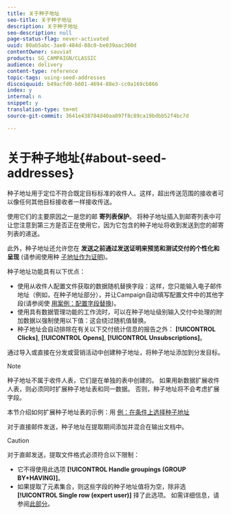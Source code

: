```yaml
---
title: 关于种子地址
seo-title: 关于种子地址
description: 关于种子地址
seo-description: null
page-status-flag: never-activated
uuid: 80ab5abc-3ae0-484d-88c0-be039aac360d
contentOwner: sauviat
products: SG_CAMPAIGN/CLASSIC
audience: delivery
content-type: reference
topic-tags: using-seed-addresses
discoiquuid: b49acfd0-b601-4694-88e3-cc0a169cb866
index: y
internal: n
snippet: y
translation-type: tm+mt
source-git-commit: 3641e438784d40aa097f8c89ca19bdbb52f4bc7d

---
```



# 关于种子地址{#about-seed-addresses}

种子地址用于定位不符合既定目标标准的收件人。这样，超出传送范围的接收者可以像任何其他目标接收者一样接收传送。

使用它们的主要原因之一是您的邮 **寄列表保护**。 将种子地址插入到邮寄列表中可让您注意到第三方是否正在使用它，因为它包含的种子地址将收到发送到您的邮寄列表的递送。

此外，种子地址还允许您在 **发送之前通过发送证明来预览和测试交付的个性化和呈现** (请参阅使用种 [子地址作为证明](../../delivery/using/steps-defining-the-target-population.md#using-seed-addresses-as-proof))。

种子地址功能具有以下优点：

* 使用从收件人配置文件获取的数据随机替换字段：这样，您只能输入电子邮件地址（例如，在种子地址部分），并让Campaign自动填写配置文件中的其他字段(请参阅使 [用案例：配置字段替换](../../delivery/using/use-case--configuring-the-field-substitution.md))。
* 使用具有数据管理功能的工作流时，可以在种子地址级别输入交付中处理的附加数据以强制使用以下值：这会绕过随机值替换。
* 种子地址会自动排除在有关以下交付统计信息的报告之外： **[!UICONTROL Clicks]**, **[!UICONTROL Opens]**, **[!UICONTROL Unsubscriptions]**。

通过导入或直接在分发或营销活动中创建种子地址，将种子地址添加到分发目标。

>[!NOTE]
>
>种子地址不属于收件人表，它们是在单独的表中创建的。 如果用新数据扩展收件人表，则必须同时扩展种子地址表和同一数据。 否则，种子地址将不会考虑扩展字段。
>
>本节介绍如何扩展种子地址表的示例：用 [例：在条件上选择种子地址](../../delivery/using/use-case--selecting-seed-addresses-on-criteria.md)

对于直接邮件发送，种子地址在提取期间添加并混合在输出文档中。

>[!CAUTION]
>
>对于直邮发送，提取文件格式必须符合以下限制：
>
>* 它不得使用此选项 **[!UICONTROL Handle groupings (GROUP BY+HAVING)]**。
>* 如果提取了元素集合，则这些字段的种子地址值将为空，除非选 **[!UICONTROL Single row (expert user)]** 择了此选项。 如需详细信息，请参阅[此部分](../../platform/using/exporting-data.md#step-7---data-formatting)。
>



